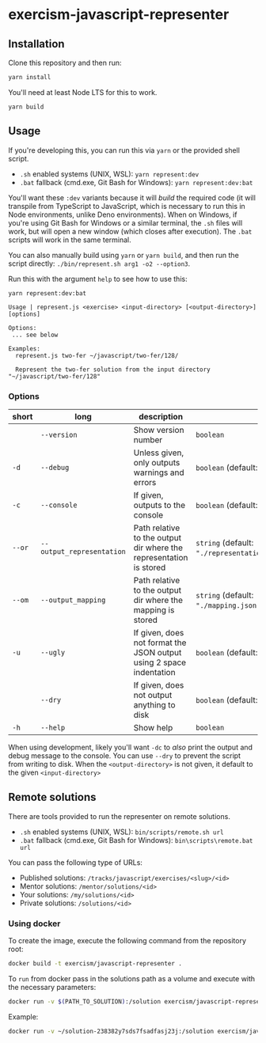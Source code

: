 # exercism-javascript-representer

## Installation

Clone this repository and then run:

```bash
yarn install
```

You'll need at least Node LTS for this to work.

```
yarn build
```

## Usage

If you're developing this, you can run this via `yarn` or the provided shell script.

- `.sh` enabled systems (UNIX, WSL): `yarn represent:dev`
- `.bat` fallback (cmd.exe, Git Bash for Windows): `yarn represent:dev:bat`

You'll want these `:dev` variants because it will _build_ the required code (it will transpile from TypeScript to JavaScript, which is necessary to run this in Node environments, unlike Deno environments). When on Windows, if you're using Git Bash for Windows or a similar terminal, the `.sh` files will work, but will open a new window (which closes after execution). The `.bat` scripts will work in the same terminal.

You can also manually build using `yarn` or `yarn build`, and then run the script directly: `./bin/represent.sh arg1 -o2 --option3`.

Run this with the argument `help` to see how to use this:

```shell
yarn represent:dev:bat

Usage | represent.js <exercise> <input-directory> [<output-directory>] [options]

Options:
 ... see below

Examples:
  represent.js two-fer ~/javascript/two-fer/128/

  Represent the two-fer solution from the input directory "~/javascript/two-fer/128"
```

### Options

| short  | long                      | description                                                         |                                              |
| ------ | ------------------------- | ------------------------------------------------------------------- | -------------------------------------------- |
|        | `--version`               | Show version number                                                 | `boolean`                                    |
| `-d`   | `--debug`                 | Unless given, only outputs warnings and errors                      | `boolean` (default: `false`)                 |
| `-c`   | `--console`               | If given, outputs to the console                                    | `boolean` (default: `false`)                 |
| `--or` | `--output_representation` | Path relative to the output dir where the representation is stored  | `string` (default: `"./representation.txt"`) |
| `--om` | `--output_mapping`        | Path relative to the output dir where the mapping is stored         | `string` (default: `"./mapping.json"`)       |
| `-u`   | `--ugly`                  | If given, does not format the JSON output using 2 space indentation | `boolean` (default: `false`)                 |
|        | `--dry`                   | If given, does not output anything to disk                          | `boolean` (default: `false`)                 |
| `-h`   | `--help`                  | Show help                                                           | `boolean`                                    |

When using development, likely you'll want `-dc` to _also_ print the output and debug message to the console. You can use `--dry` to prevent the script from writing to disk.
When the `<output-directory>` is not given, it default to the given `<input-directory>`

## Remote solutions

There are tools provided to run the representer on remote solutions.

- `.sh` enabled systems (UNIX, WSL): `bin/scripts/remote.sh url`
- `.bat` fallback (cmd.exe, Git Bash for Windows): `bin\scripts\remote.bat url`

You can pass the following type of URLs:

- Published solutions: `/tracks/javascript/exercises/<slug>/<id>`
- Mentor solutions: `/mentor/solutions/<id>`
- Your solutions: `/my/solutions/<id>`
- Private solutions: `/solutions/<id>`

### Using docker

To create the image, execute the following command from the repository root:

```bash
docker build -t exercism/javascript-representer .
```

To `run` from docker pass in the solutions path as a volume and execute with the necessary parameters:

```bash
docker run -v $(PATH_TO_SOLUTION):/solution exercism/javascript-representer ${SLUG} /solution
```

Example:

```bash
docker run -v ~/solution-238382y7sds7fsadfasj23j:/solution exercism/javascript-representer two-fer /solution
```

